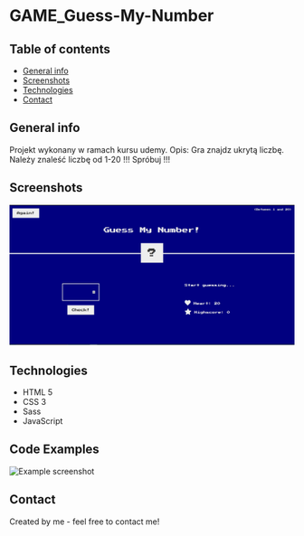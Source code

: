 # GAME_Guess-My-Number

## Table of contents
* [General info](#general-info)
* [Screenshots](#screenshots)
* [Technologies](#technologies)
* [Contact](#contact)

## General info
Projekt wykonany w ramach kursu udemy.
Opis: Gra znajdz ukrytą liczbę.
Należy znaleść liczbę od 1-20 !!!
Spróbuj !!!

## Screenshots
![Example screenshot](./src/image/project_3.jpg)

## Technologies

   * HTML 5
   * CSS 3
   * Sass
   * JavaScript

## Code Examples
![Example screenshot](./src/image/kod1.JPG)

## Contact
Created by me - feel free to contact me!
